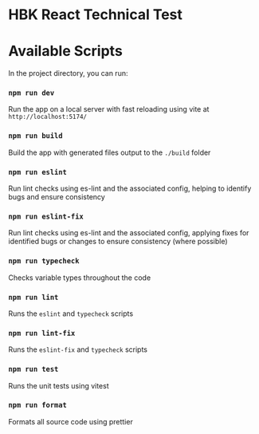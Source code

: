# HBK React Technical Test  




# Available Scripts

In the project directory, you can run:

### `npm run dev`

Run the app on a local server with fast reloading using vite at `http://localhost:5174/`

### `npm run build`

Build the app with generated files output to the `./build` folder

### `npm run eslint`

Run lint checks using es-lint and the associated config, helping to identify bugs and ensure consistency 

### `npm run eslint-fix`

Run lint checks using es-lint and the associated config, applying fixes for identified bugs or changes to ensure consistency (where possible)

### `npm run typecheck`

Checks variable types throughout the code
    
### `npm run lint`

Runs the `eslint` and `typecheck` scripts

### `npm run lint-fix`

Runs the `eslint-fix` and `typecheck` scripts

### `npm run test`

Runs the unit tests using vitest

### `npm run format`

Formats all source code using prettier
